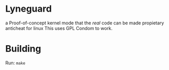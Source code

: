 # Lyneguard
a Proof-of-concept kernel mode that the *real* code can be made propietary anticheat for linux
This uses GPL Condom to work.

# Building
Run: `make`
